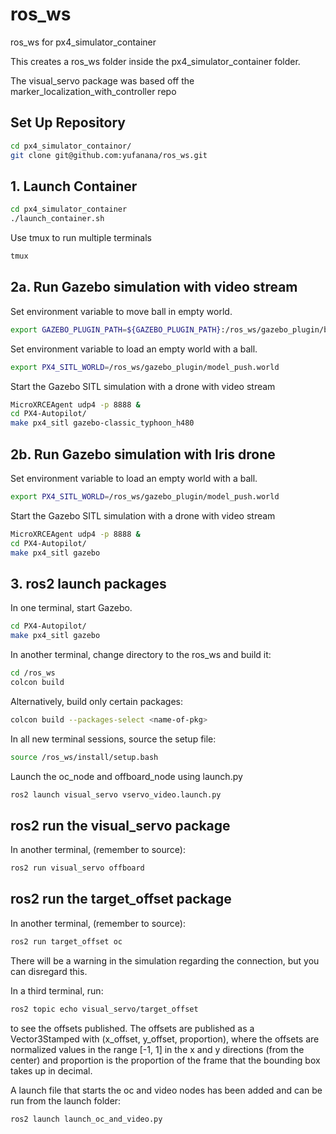
# ros_ws

ros_ws for px4_simulator_container

This creates a ros_ws folder inside the px4_simulator_container folder.

The visual_servo package was based off the marker_localization_with_controller repo

## Set Up Repository

```bash
cd px4_simulator_containor/
git clone git@github.com:yufanana/ros_ws.git
```

## 1. Launch Container

```bash
cd px4_simulator_container
./launch_container.sh
```

Use tmux to run multiple terminals

```bash
tmux
```

## 2a. Run Gazebo simulation with video stream

Set environment variable to move ball in empty world.

```bash
export GAZEBO_PLUGIN_PATH=${GAZEBO_PLUGIN_PATH}:/ros_ws/gazebo_plugin/build
```

Set environment variable to load an empty world with a ball.

```bash
export PX4_SITL_WORLD=/ros_ws/gazebo_plugin/model_push.world
```

Start the Gazebo SITL simulation with a drone with video stream

```bash
MicroXRCEAgent udp4 -p 8888 &
cd PX4-Autopilot/
make px4_sitl gazebo-classic_typhoon_h480
```

## 2b. Run Gazebo simulation with Iris drone

Set environment variable to load an empty world with a ball.

```bash
export PX4_SITL_WORLD=/ros_ws/gazebo_plugin/model_push.world
```

Start the Gazebo SITL simulation with a drone with video stream

```bash
MicroXRCEAgent udp4 -p 8888 &
cd PX4-Autopilot/
make px4_sitl gazebo
```

## 3. ros2 launch packages

In one terminal, start Gazebo.

```bash
cd PX4-Autopilot/
make px4_sitl gazebo
```

In another terminal, change directory to the ros_ws and build it:

```bash
cd /ros_ws
colcon build
```

Alternatively, build only certain packages:

```bash
colcon build --packages-select <name-of-pkg>
```

In all new terminal sessions, source the setup file:

```bash
source /ros_ws/install/setup.bash
```

Launch the oc_node and offboard_node using launch.py

```bash
ros2 launch visual_servo vservo_video.launch.py
```

## ros2 run the visual_servo package

In another terminal, (remember to source):

```bash
ros2 run visual_servo offboard
```

## ros2 run the target_offset package

In another terminal, (remember to source):

```bash
ros2 run target_offset oc
```

There will be a warning in the simulation regarding the connection, but you can disregard this.

In a third terminal, run:

```bash
ros2 topic echo visual_servo/target_offset
```

to see the offsets published. The offsets are published as a Vector3Stamped with (x_offset, y_offset, proportion), where the offsets are normalized values in the range [-1, 1] in the x and y directions (from the center) and proportion is the proportion of the frame that the bounding box takes up in decimal.

A launch file that starts the oc and video nodes has been added and can be run from the launch folder:

```bash
ros2 launch launch_oc_and_video.py
```
